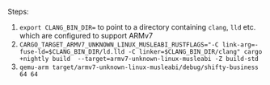 Steps:

1. `export CLANG_BIN_DIR=` to point to a directory containing `clang`, `lld`
   etc. which are configured to support ARMv7
2. `CARGO_TARGET_ARMV7_UNKNOWN_LINUX_MUSLEABI_RUSTFLAGS="-C
   link-arg=-fuse-ld=$CLANG_BIN_DIR/ld.lld -C linker=$CLANG_BIN_DIR/clang" cargo
   +nightly build  --target=armv7-unknown-linux-musleabi -Z build-std`
3. `qemu-arm target/armv7-unknown-linux-musleabi/debug/shifty-business 64 64`
